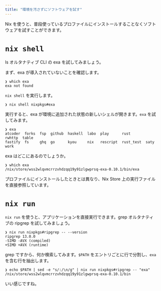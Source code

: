 ```yaml
---
title: "環境を汚さずにソフトウェアを試す"
---
```


Nix を使うと、普段使っているプロファイルにインストールすることなくソフトウェアを試すことができます。

# `nix shell`

ls オルタナティブ CLI の exa を試してみましょう。

まず、exa が導入されていないことを確認します。

```shell
❯ which exa
exa not found
```

`nix shell` を実行します。

```
❯ nix shell nixpkgs#exa
```

実行すると、exa が環境に追加された状態の新しいシェルが開きます。`exa` を試してみます。

```
❯ exa
atcoder  forks  fsp  github  haskell  labo  play      rust       rwhttp  table
fastify  fs     ghq  go      kyou     nix   rescript  rust_test  saty    work
```

exa はどこにあるのでしょうか。

```shell
❯ which exa
/nix/store/wss2wlqvmcrrzvhdzqq19y91zlgwprsq-exa-0.10.1/bin/exa
```

プロファイルにインストールしたときとは異なり、Nix Store 上の実行ファイルを直接参照しています。

# `nix run`

`nix run` を使うと、アプリケーションを直接実行できます。grep オルタナティブの ripgrep を試してみましょう。

```
❯ nix run nixpkgs#ripgrep -- --version
ripgrep 13.0.0
-SIMD -AVX (compiled)
+SIMD +AVX (runtime)
```

grep ですから、何か検索してみます。`$PATH` をエントリごとに行で分割し、`exa` を含む行を抽出します。

```shell
❯ echo $PATH | sed -e "s/:/\n/g" | nix run nixpkgs#ripgrep -- "exa"
/nix/store/wss2wlqvmcrrzvhdzqq19y91zlgwprsq-exa-0.10.1/bin
```

いい感じですね。
